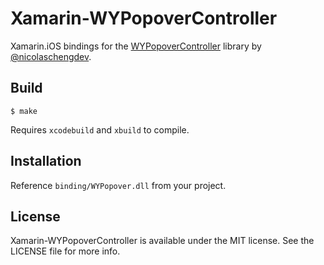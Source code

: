 # Xamarin-WYPopoverController
Xamarin.iOS bindings for the [WYPopoverController](https://github.com/nicolaschengdev/WYPopoverController) library by [@nicolaschengdev](https://github.com/nicolaschengdev/WYPopoverController).

## Build
    $ make

Requires `xcodebuild` and `xbuild` to compile.

## Installation
Reference `binding/WYPopover.dll` from your project.

## License
Xamarin-WYPopoverController is available under the MIT license. See the LICENSE file for more info.
